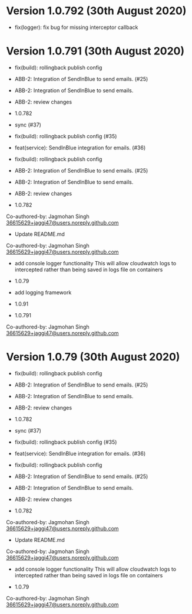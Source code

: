 # Version 1.0.792 (30th August 2020)
* fix(logger): fix bug for missing interceptor callback
# Version 1.0.791 (30th August 2020)
* fix(build): rollingback publish config

* ABB-2: Integration of SendInBlue to send emails. (#25)

* ABB-2: Integration of SendInBlue to send emails.

* ABB-2: review changes

* 1.0.782

* sync (#37)

* fix(build): rollingback publish config (#35)

* feat(service): SendInBlue integration for emails. (#36)

* fix(build): rollingback publish config

* ABB-2: Integration of SendInBlue to send emails. (#25)

* ABB-2: Integration of SendInBlue to send emails.

* ABB-2: review changes

* 1.0.782

Co-authored-by: Jagmohan Singh <36615629+jaggi47@users.noreply.github.com>

* Update README.md

Co-authored-by: Jagmohan Singh <36615629+jaggi47@users.noreply.github.com>

* add console logger functionality
This will allow cloudwatch logs to intercepted rather than being saved in logs file on containers

* 1.0.79

* add logging framework

* 1.0.91

* 1.0.791

Co-authored-by: Jagmohan Singh <36615629+jaggi47@users.noreply.github.com>
# Version 1.0.79 (30th August 2020)
* fix(build): rollingback publish config

* ABB-2: Integration of SendInBlue to send emails. (#25)

* ABB-2: Integration of SendInBlue to send emails.

* ABB-2: review changes

* 1.0.782

* sync (#37)

* fix(build): rollingback publish config (#35)

* feat(service): SendInBlue integration for emails. (#36)

* fix(build): rollingback publish config

* ABB-2: Integration of SendInBlue to send emails. (#25)

* ABB-2: Integration of SendInBlue to send emails.

* ABB-2: review changes

* 1.0.782

Co-authored-by: Jagmohan Singh <36615629+jaggi47@users.noreply.github.com>

* Update README.md

Co-authored-by: Jagmohan Singh <36615629+jaggi47@users.noreply.github.com>

* add console logger functionality
This will allow cloudwatch logs to intercepted rather than being saved in logs file on containers

* 1.0.79

Co-authored-by: Jagmohan Singh <36615629+jaggi47@users.noreply.github.com>